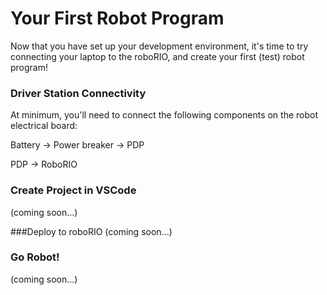 # Your First Robot Program
Now that you have set up your development environment, it's time to try connecting your laptop to the roboRIO, and create your first (test) robot program!

### Driver Station Connectivity
At minimum, you'll need to connect the following components on the robot electrical board:

Battery -> Power breaker -> PDP


PDP -> RoboRIO



### Create Project in VSCode
(coming soon...)

###Deploy to roboRIO
(coming soon...)

### Go Robot!
(coming soon...)


